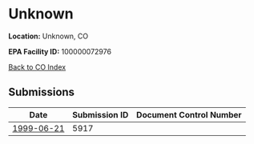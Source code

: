 # Unknown

**Location:** Unknown, CO

**EPA Facility ID:** 100000072976

[Back to CO Index](../../index.md)

## Submissions

| Date | Submission ID | Document Control Number |
|------|--------------|-------------------------|
| [1999-06-21](submissions/5917.md) | 5917 |  |
